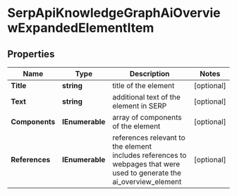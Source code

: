 # SerpApiKnowledgeGraphAiOverviewExpandedElementItem


## Properties

| Name | Type | Description | Notes |
|------------ | ------------- | ------------- | -------------|
**Title** | **string** | title of the element |[optional]|
**Text** | **string** | additional text of the element in SERP |[optional]|
**Components** | **IEnumerable<AiOverviewExpandedComponent>** | array of components of the element |[optional]|
**References** | **IEnumerable<AiModeAiOverviewReferenceInfo>** | references relevant to the element<br>includes references to webpages that were used to generate the ai_overview_element |[optional]|
